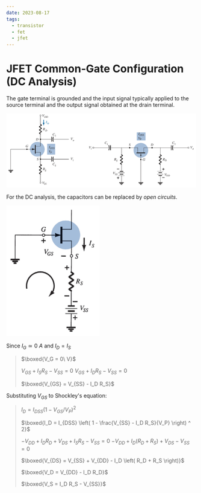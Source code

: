 ```yaml
---
date: 2023-08-17
tags:
  - transistor
  - fet
  - jfet
---
```


# JFET Common-Gate Configuration (DC Analysis)

The gate terminal is grounded and the input signal typically applied to the source terminal and the output signal obtained at the drain terminal.

![](./media/n-channel-jfet-common-gate-configuration.png)

For the DC analysis, the capacitors can be replaced by *open circuits*.

![](./media/n-channel-jfet-common-gate-configuration-dc-analysis.png)

Since $I_G \simeq 0\ A$ and $I_D = I_S$

> $\boxed{V_G = 0\ V}$
>
> $V_{GS} + I_S R_S - V_{SS} = 0$
> $V_{GS} + I_D R_S - V_{SS} = 0$
>
> $\boxed{V_{GS} = V_{SS} - I_D R_S}$

Substituting $V_{GS}$ to Shockley's equation:

> $I_D = I_{DSS} \left( 1 - V_{GS}/V_P \right) ^ 2$
>
> $\boxed{I_D = I_{DSS} \left( 1 - \frac{V_{SS} - I_D R_S}{V_P} \right) ^ 2}$
>
> $-V_{DD} + I_D R_D + V_{DS} + I_S R_S - V_{SS} = 0$
> $-V_{DD} + I_D \left( R_D + R_S \right) + V_{DS} - V_{SS} = 0$
>
> $\boxed{V_{DS} = V_{SS} + V_{DD} - I_D \left( R_D + R_S \right)}$
>
> $\boxed{V_D = V_{DD} - I_D R_D}$
>
> $\boxed{V_S = I_D R_S - V_{SS}}$
